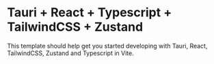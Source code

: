 # Tauri + React + Typescript + TailwindCSS + Zustand

This template should help get you started developing with Tauri, React, TailwindCSS, Zustand and Typescript in Vite.

